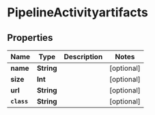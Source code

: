

# PipelineActivityartifacts


## Properties

Name | Type | Description | Notes
------------ | ------------- | ------------- | -------------
**name** | **String** |  |  [optional]
**size** | **Int** |  |  [optional]
**url** | **String** |  |  [optional]
**`class`** | **String** |  |  [optional]



